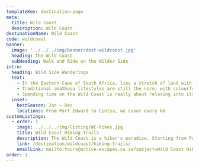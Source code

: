 ```yaml
---
templateKey: destination-page
meta:
  title: Wild Coast
  description: Wild Coast
destinationName: Wild Coast
code: wildcoast
banner:
  image: '../../../img/banner/dest-wildcoast.jpg'
  heading: The Wild Coast
  subHeading: Walk and Ride on the Wilder Side
intro:
  heading: Wild Side Wanderings
  text:
    - In the Eastern Cape of South Africa, lies a stretch of land with a fascinating history. A former Bantustan in Apartheid days, the Wild Coast remained largely untouched as infrastructure was denied to this part of the country. Steep ravines, not particularly fertile soil, and a strong traditional base, has precluded much in the way of development since. From the Umtamvuma River in the north, to Kei River in the south, the Wild Coast is a tapestry of rolling green hills, steep-sided ravines, pristine estuaries and golden miles of sandy beach.
    - Traditional amaXhosa lifestyles are still the norm; with colourful huts decorating the hillsides as Nguni cows graze their way down to the beaches where they can enjoy a quiet afternoon of wave gazing.  Fishing and surfing are popular drawcards on the Wild Coast, but it is the miles of hard-pack beaches, jeep tracks and curvaceous hills that make the area a mecca for mountain bikers and hikers. Passing aloes and sisal as you rise and fall with the terrain; dolphins, whales and sea birds are sure to keep you company along the way.
    - Spending time on the Wild Coast is really about relaxing into its own special pace, a pace at which hidden secrets reveal themselves, from dramatic waterfalls to fresh feasts on local mussels and crays.
  inset:
    bestSeason: Jan – Dec
    locations: From Port Edward to Cintsa, we cover every km
customListings:
  - order: 1
    image: ../../../img/listing/WC-hikes.jpg
    title: Wild Coast Hiking Trails
    description: The Wild Coast is a hiker's paradise. Starting from Port Edward in the north all the way down to Cintsa, Active Escape's offers a full spectrum of hiking & slackpacking trails to suit all levels of fitness, budget and time constraints. From hotel-hopping to overnight's in traditional village homestays, we'll tailor-make a hiking trip to suit your needs and interests.
    link: /destination/wildcoast/hiking-trails/
    emailLink: mailto:tours@active-escapes.co.za?subject=Wild Coast Hiking – Wild Coast Destination Listing
order: 1
---
```

